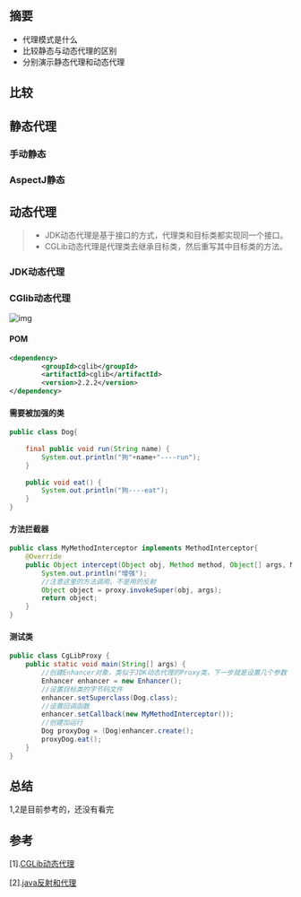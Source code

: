 ## 摘要

* 代理模式是什么
* 比较静态与动态代理的区别
* 分别演示静态代理和动态代理

## 比较

## 静态代理

### 手动静态

### AspectJ静态



## 动态代理

> * JDK动态代理是基于接口的方式，代理类和目标类都实现同一个接口。
> * CGLib动态代理是代理类去继承目标类，然后重写其中目标类的方法。

### JDK动态代理



### CGlib动态代理

![img](https://img2018.cnblogs.com/blog/1368608/201906/1368608-20190601212347256-869513516.png) 

#### POM

```xml
<dependency>
        <groupId>cglib</groupId>
        <artifactId>cglib</artifactId>
        <version>2.2.2</version>
</dependency>
```

#### 需要被加强的类

```java
public class Dog{
    
    final public void run(String name) {
        System.out.println("狗"+name+"----run");
    }
    
    public void eat() {
        System.out.println("狗----eat");
    }
}
```

#### 方法拦截器

```java
public class MyMethodInterceptor implements MethodInterceptor{
    @Override
    public Object intercept(Object obj, Method method, Object[] args, MethodProxy proxy) throws Throwable {
        System.out.println("增强");
        //注意这里的方法调用，不是用的反射
        Object object = proxy.invokeSuper(obj, args);
        return object;
    }  
}
```

#### 测试类

```java
public class CgLibProxy {
    public static void main(String[] args) {
        //创建Enhancer对象，类似于JDK动态代理的Proxy类，下一步就是设置几个参数
        Enhancer enhancer = new Enhancer();
        //设置目标类的字节码文件
        enhancer.setSuperclass(Dog.class);
        //设置回调函数
        enhancer.setCallback(new MyMethodInterceptor());
        //创建加运行
        Dog proxyDog = (Dog)enhancer.create();
        proxyDog.eat();       
    }
}
```

## 总结

1,2是目前参考的，还没有看完

## 参考

[1].[CGLib动态代理](https://www.cnblogs.com/wyq1995/p/10945034.html)

[2].[java反射和代理](https://www.cnblogs.com/wyq1995/p/10936286.html)